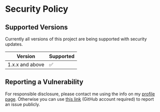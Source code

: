 # Security Policy

## Supported Versions

Currently all versions of this project are
being supported with security updates.

| Version         | Supported          |
| --------------- | ------------------ |
| 1.x.x and above | :white_check_mark: |

## Reporting a Vulnerability

For responsible disclosure, please contact me using the info on my [profile page](https://github.com/thomasleplus). Otherwise you can use [this link](https://github.com/thomasleplus/docker-latex/issues/new?assignees=thomasleplus&labels=security&template=security_vulnerability.md&title=%5BVULN%5D) (GitHub account required) to report an issue publicly.
